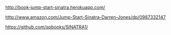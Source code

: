 http://book-jump-start-sinatra.herokuapp.com/ 

http://www.amazon.com/Jump-Start-Sinatra-Darren-Jones/dp/0987332147

https://github.com/spbooks/SINATRA1/
